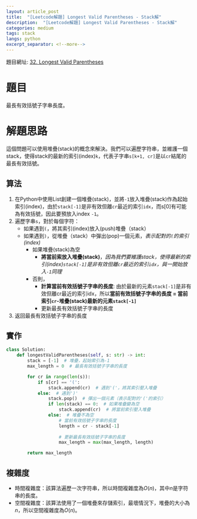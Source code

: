 ```yaml
---
layout: article_post
title:  "[Leetcode解題] Longest Valid Parentheses - Stack解"
description:  "[Leetcode解題] Longest Valid Parentheses - Stack解"
categories: medium
tags: stack
langs: python
excerpt_separator: <!--more-->
---
```


題目網址: [32. Longest Valid Parentheses](https://leetcode.com/problems/longest-valid-parentheses/)

# 題目
最長有效括號子字串長度。

<!--more-->

# 解題思路

這個問題可以使用堆疊(stack)的概念來解決。我們可以遍歷字符串，並維護一個stack，使得stack的最新的索引(index)`k`，代表子字串`s[k+1, cr]`是以`cr`結尾的最長有效括號。

## 算法
1. 在Python中使用List創建一個堆疊(stack)，並將`-1`放入堆疊(stack)作為起始索引(index)，由於`stack[-1]`是非有效但離`cr`最近的索引`idx`，而s[0]有可能為有效括號，因此要預放入index `-1`。
3. 遍歷字串`s`，對於每個字符：
    - 如果遇到`(`，將其索引(index)放入(push)堆疊（stack）
    - 如果遇到`)`，從堆疊（stack）中彈出(pop)一個元素，*表示配對的`(`的索引(index)*
        - 如果堆疊(stack)為空
            - **將當前索放入堆疊(stack)**，*因為我們要維護stack，使得最新的索引(index)`stack[-1]`是非有效但離`cr`最近的索引`idx`，與一開始放入`-1`同理*
        - 否則，
            - **計算當前有效括號子字串的長度**: 由於最新的元素`stack[-1]`是非有效但離cr最近的索引idx，所以**當前有效括號子字串的長度 = 當前索引`cr`-堆疊(stack)最新的元素`stack[-1]`**
            - 更新最長有效括號子字串的長度
4. 返回最長有效括號子字串的長度

## 實作

```python
class Solution:
    def longestValidParentheses(self, s: str) -> int:
        stack = [-1]  # 堆疊，起始索引為-1
        max_length = 0  # 最長有效括號子字串的長度

        for cr in range(len(s)):
            if s[cr] == '(':
                stack.append(cr)  # 遇到'('，將其索引壓入堆疊
            else:  # 遇到')'
                stack.pop()  # 彈出一個元素（表示配對的'('的索引）
                if len(stack) == 0:  # 如果堆疊變為空
                    stack.append(cr)  # 將當前索引壓入堆疊
                else:  # 堆疊不為空
                    # 當前有效括號子字串的長度
                    length = cr - stack[-1]  
                    
                    # 更新最長有效括號子字串的長度
                    max_length = max(max_length, length)  

        return max_length

```


## 複雜度
* 時間複雜度：該算法遍歷一次字符串，所以時間複雜度為$O(n)$，其中$n$是字符串的長度。
* 空間複雜度：該算法使用了一個堆疊來存儲索引，最壞情況下，堆疊的大小為$n$，所以空間複雜度為$O(n)$。